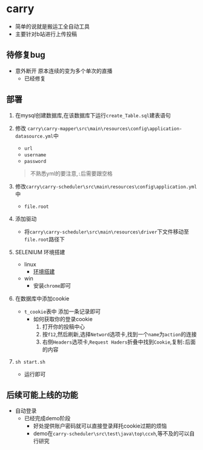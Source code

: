 # carry
- 简单的说就是搬运工全自动工具
- 主要针对b站进行上传投稿

## 待修复bug
- 意外断开 原本连续的变为多个单次的直播
    - 已经修复
    
## 部署
1. 在mysql创建数据库,在该数据库下运行`create_Table.sql`建表语句
2. 修改 `carry\carry-mapper\src\main\resources\config\application-datasource.yml`中
    - `url`
    - `username`
    - `password`
    > 不熟悉yml的要注意,`:`后需要跟空格
3. 修改`carry\carry-scheduler\src\main\resources\config\application.yml`中
    - `file.root`
4. 添加驱动
    - 将`carry\carry-scheduler\src\main\resources\driver`下文件移动至`file.root`路径下
 
5. SELENIUM 环境搭建 
    - linux
        - [环境搭建](http://ccxh.top/mardown_page.html?id=91562)
    - win
        - 安装`chrome`即可
        
6. 在数据库中添加cookie
    - `t_cookie`表中 添加一条记录即可
        - 如何获取你的登录cookie
            1. 打开你的投稿中心
            2. 按`f12`,然后刷新,选择`Netword`选项卡,找到一个`name`为`action`的连接
            3. 右侧`Headers`选项卡,`Request Haders`折叠中找到`Cookie`,复制`:`后面的内容
7. `sh start.sh`
    - 运行即可
    
 ## 后续可能上线的功能
 - 自动登录
    - 已经完成demo阶段
         - 好处提供账户密码就可以直接登录拜托cookie过期的烦恼
         - demo在`carry-scheduler\src\test\java\top\ccxh`,等不及的可以自行研究


                

